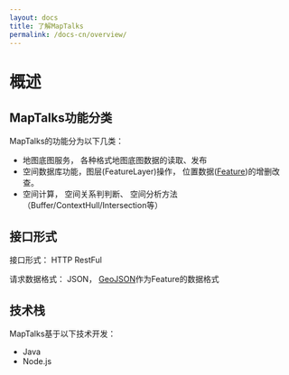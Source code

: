 ```yaml
---
layout: docs
title: 了解MapTalks
permalink: /docs-cn/overview/
---
```

# 概述

## MapTalks功能分类

MapTalks的功能分为以下几类：

* 地图底图服务， 各种格式地图底图数据的读取、发布
* 空间数据库功能，图层(FeatureLayer)操作， 位置数据([Feature](https://en.wikipedia.org/wiki/Feature_data))的增删改查。
* 空间计算， 空间关系判判断、 空间分析方法（Buffer/ContextHull/Intersection等）

## 接口形式

接口形式： HTTP RestFul

请求数据格式： JSON， [GeoJSON](http://www.geojson.org)作为Feature的数据格式

## 技术栈

MapTalks基于以下技术开发：

* Java
* Node.js

